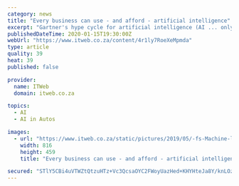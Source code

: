 ```yaml
---
category: news
title: "Every business can use - and afford - artificial intelligence"
excerpt: "Gartner's hype cycle for artificial intelligence (AI ... only available through expensive and nuanced breakthroughs such as self-driving vehicles. It's a perception that professionals encounter, and counter, every day. \"A lot of businesses think AI ..."
publishedDateTime: 2020-01-15T19:30:00Z
webUrl: "https://www.itweb.co.za/content/4r1ly7RoeXeMpmda"
type: article
quality: 39
heat: 39
published: false

provider:
  name: ITWeb
  domain: itweb.co.za

topics:
  - AI
  - AI in Autos

images:
  - url: "https://www.itweb.co.za/static/pictures/2019/05/-fs-Machine-learning-2019.jpg"
    width: 816
    height: 459
    title: "Every business can use - and afford - artificial intelligence"

secured: "STlY5CBi4uVTWZtQtzuHTz+Vc3QcsaOYC2FWoyUazHed+KHYHteJa8Y/knLOzgxexTvsvO7jNMJfMXdPvuzGPqavFUlO317NX22WjZ1rykRQOsMQm/Eb+Dq5nOmvcKt39kk6tUsYddlSeRwiQcFXMm3gx33/35bpECAtYfQDdvmSoaqOFpbErvpQfudL2bmNgDSQdHmNGBC1owNAO6DLEsQNmOKjmQtxdNXHhiP0gDBgBZWCwN0fIrmmwgTQ3v7vMEyMtsOuJo5ik9cfUGHdOPiE4fHzGletLlvzR8EFATk=;1v+Kcy8DALO0/lEz9etVlQ=="
---
```


